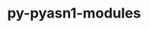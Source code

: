 ---
title: "py-pyasn1-modules"
layout: cache
categories: [package, develop]
meta: {"versions": ["0.2.8"], "compilers": ["gcc@=11.4.0"], "oss": ["ubuntu22.04"], "platforms": ["linux"], "targets": ["x86_64_v3"], "stacks": ["ml-linux-x86_64-cpu", "ml-linux-x86_64-cuda", "root"], "num_specs": 3, "num_specs_by_stack": {"ml-linux-x86_64-cpu": 3, "root": 3, "ml-linux-x86_64-cuda": 3}}
spec_details: [{"hash": "lklkcsuozwrtm77mapjspktd3drggg25", "compiler": "gcc@=11.4.0", "versions": ["0.2.8"], "os": "ubuntu22.04", "platform": "linux", "target": "x86_64_v3", "variants": ["build_system=python_pip"], "stacks": ["ml-linux-x86_64-cpu", "root", "ml-linux-x86_64-cuda"], "size": "-", "tarball": "https://binaries.spack.io/develop/build_cache/linux-ubuntu22.04-x86_64_v3/gcc-11.4.0/py-pyasn1-modules-0.2.8/linux-ubuntu22.04-x86_64_v3-gcc-11.4.0-py-pyasn1-modules-0.2.8-lklkcsuozwrtm77mapjspktd3drggg25.spack"}, {"hash": "nhvmextzdekek25aohq5nhmzp6yfyegg", "compiler": "gcc@=11.4.0", "versions": ["0.2.8"], "os": "ubuntu22.04", "platform": "linux", "target": "x86_64_v3", "variants": ["build_system=python_pip"], "stacks": ["ml-linux-x86_64-cpu", "root", "ml-linux-x86_64-cuda"], "size": "-", "tarball": "https://binaries.spack.io/develop/build_cache/linux-ubuntu22.04-x86_64_v3/gcc-11.4.0/py-pyasn1-modules-0.2.8/linux-ubuntu22.04-x86_64_v3-gcc-11.4.0-py-pyasn1-modules-0.2.8-nhvmextzdekek25aohq5nhmzp6yfyegg.spack"}, {"hash": "vbxfijuy6c5gsilnfopek3k52k6azfut", "compiler": "gcc@=11.4.0", "versions": ["0.2.8"], "os": "ubuntu22.04", "platform": "linux", "target": "x86_64_v3", "variants": ["build_system=python_pip"], "stacks": ["ml-linux-x86_64-cpu", "root", "ml-linux-x86_64-cuda"], "size": "-", "tarball": "https://binaries.spack.io/develop/build_cache/linux-ubuntu22.04-x86_64_v3/gcc-11.4.0/py-pyasn1-modules-0.2.8/linux-ubuntu22.04-x86_64_v3-gcc-11.4.0-py-pyasn1-modules-0.2.8-vbxfijuy6c5gsilnfopek3k52k6azfut.spack"}]
---